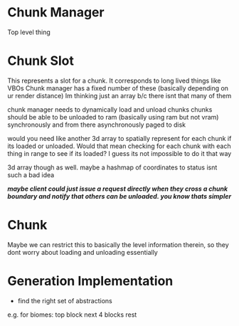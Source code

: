 # Chunk Manager
Top level thing

# Chunk Slot
This represents a slot for a chunk. It corresponds to long lived things like VBOs
Chunk manager has a fixed number of these (basically depending on ur render distance)
Im thinking just an array b/c there isnt that many of them

chunk manager needs to dynamically load and unload chunks
chunks should be able to be unloaded to ram (basically using ram but not vram) synchronously
and from there asynchronously paged to disk

would you need like another 3d array to spatially represent for each chunk if its loaded or unloaded. Would that mean checking for each chunk with each thing in range to see if its loaded? I guess its not impossible to do it that way

3d array though as well. maybe a hashmap of coordinates to status isnt such a bad idea

***maybe client could just issue a request directly when they cross a chunk boundary and notify that others can be unloaded. you know thats simpler***

# Chunk
Maybe we can restrict this to basically the level information therein, so they dont worry about loading and unloading essentially




# Generation Implementation
- find the right set of abstractions


e.g. for biomes:
top block
next 4 blocks
rest